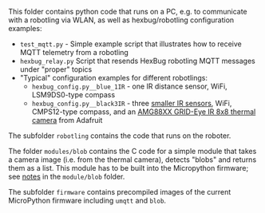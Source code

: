 This folder contains python code that runs on a PC, e.g. to communicate with a robotling via WLAN, as well as hexbug/robotling configuration examples:  
- `test_mqtt.py` - Simple example script that illustrates how to receive MQTT telemetry from a robotling
- `hexbug_relay.py` Script that resends HexBug robotling MQTT messages under "proper" topics
- "Typical" configuration examples for different robotlings:
  - `hexbug_config.py__blue_1IR` - one IR distance sensor, WiFi, LSM9DS0-type compass
  - `hexbug_config.py__black3IR` - three [smaller IR sensors](https://github.com/teuler/robotling/wiki/Sensoren-etc#GP2Y0AF15X), WiFi, CMPS12-type compass, and an [AMG88XX GRID-Eye IR 8x8 thermal camera](https://learn.adafruit.com/adafruit-amg8833-8x8-thermal-camera-sensor?view=all) from Adafruit


The subfolder `robotling` contains the code that runs on the roboter.  

The folder `modules/blob` contains the C code for a simple module that takes a camera image (i.e. from the thermal camera), detects "blobs" and returns them as a list. This module has to be built into the Micropython firmware; see [notes](https://github.com/teuler/robotling/tree/master/code/modules/blob) in the `module/blob` folder.  

The subfolder `firmware` contains precompiled images of the current MicroPython firmware including `umqtt` and `blob`.

